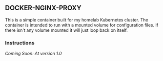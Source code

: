 ## DOCKER-NGINX-PROXY

This is a simple container built for my homelab Kubernetes cluster.
The container is intended to run with a mounted volume for configuration files.
If there isn't any volume mounted it will just loop back on itself.

### Instructions

_Coming Soon: At version 1.0_
